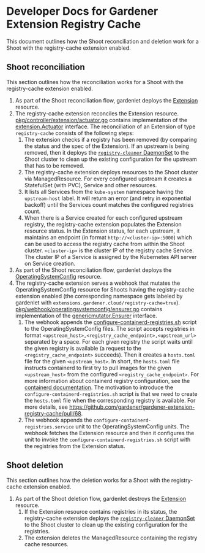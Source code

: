 # Developer Docs for Gardener Extension Registry Cache

This document outlines how the Shoot reconciliation and deletion work for a Shoot with the registry-cache extension enabled.

## Shoot reconciliation

This section outlines how the reconciliation works for a Shoot with the registry-cache extension enabled.

1. As part of the Shoot reconciliation flow, gardenlet deploys the [Extension](https://github.com/gardener/gardener/blob/v1.82.0/docs/extensions/extension.md) resource.
1. The registry-cache extension reconciles the Extension resource. [pkg/controller/extension/actuator.go](../../pkg/controller/extension/actuator.go) contains implementation of the [extension.Actuator](https://github.com/gardener/gardener/blob/v1.82.0/extensions/pkg/controller/extension/actuator.go) interface. The reconciliation of an Extension of type `registry-cache` consists of the following steps: 
   1. The extension checks if a registry has been removed (by comparing the status and the spec of the Extension). If an upstream is being removed, then it deploys the [`registry-cleaner` DaemonSet](../../pkg/component/registryconfigurationcleaner/registry_configuration_cleaner.go) to the Shoot cluster to clean up the existing configuration for the upstream that has to be removed.
   1. The registry-cache extension deploys resources to the Shoot cluster via ManagedResource. For every configured upstream it creates a StatefulSet (with PVC), Service and other resources.
   1. It lists all Services from the `kube-system` namespace having the `upstream-host` label. It will return an error (and retry in exponential backoff) until the Services count matches the configured registries count.
   1. When there is a Service created for each configured upstream registry, the registry-cache extension populates the Extension resource status. In the Extension status, for each upstream, it maintains an endpoint (in format `http://<cluster-ip>:5000`) which can be used to access the registry cache from within the Shoot cluster. `<cluster-ip>` is the cluster IP of the registry cache Service. The cluster IP of a Service is assigned by the Kubernetes API server on Service creation.
1. As part of the Shoot reconciliation flow, gardenlet deploys the [OperatingSystemConfig](https://github.com/gardener/gardener/blob/v1.82.0/docs/extensions/operatingsystemconfig.md) resource.
1. The registry-cache extension serves a webhook that mutates the OperatingSystemConfig resource for Shoots having the registry-cache extension enabled (the corresponding namespace gets labeled by gardenlet with `extensions.gardener.cloud/registry-cache=true`). [pkg/webhook/operatingsystemconfig/ensurer.go](../../pkg/webhook/operatingsystemconfig/ensurer.go) contains implementation of the [genericmutator.Ensurer](https://github.com/gardener/gardener/blob/v1.82.0/extensions/pkg/webhook/controlplane/genericmutator/mutator.go) interface.
   1. The webhook appends the [configure-containerd-registries.sh](../../pkg/webhook/operatingsystemconfig/scripts/configure-containerd-registries.sh) script to the OperatingSystemConfig files. The script accepts registries in format `<upstream_host>,<registry_cache_endpoint>,<upstream_url>` separated by a space. For each given registry the script waits until the given registry is available (a request to the `<registry_cache_endpoint>` succeeds). Then it creates a `hosts.toml` file for the given `<upstream_host>`. In short, the `hosts.toml` file instructs containerd to first try to pull images for the given `<upstream_host>` from the configured `<registry_cache_endpoint>`. For more information about containerd registry configuration, see the [containerd documentation](https://github.com/containerd/containerd/blob/main/docs/hosts.md). The motivation to introduce the `configure-containerd-registries.sh` script is that we need to create the `hosts.toml` file when the corresponding registry is available. For more details, see https://github.com/gardener/gardener-extension-registry-cache/pull/68.
   1. The webhook appends the `configure-containerd-registries.service` unit to the OperatingSystemConfig units. The webhook fetches the Extension resource and then it configures the unit to invoke the `configure-containerd-registries.sh` script with the registries from the Extension status.

## Shoot deletion

This section outlines how the deletion works for a Shoot with the registry-cache extension enabled.

1. As part of the Shoot deletion flow, gardenlet destroys the [Extension](https://github.com/gardener/gardener/blob/v1.82.0/docs/extensions/extension.md) resource.
   1. If the Extension resource contains registries in its status, the registry-cache extension deploys the [`registry-cleaner` DaemonSet](../../pkg/component/registryconfigurationcleaner/registry_configuration_cleaner.go) to the Shoot cluster to clean up the existing configuration for the registries.
   1. The extension deletes the ManagedResource containing the registry cache resources.
